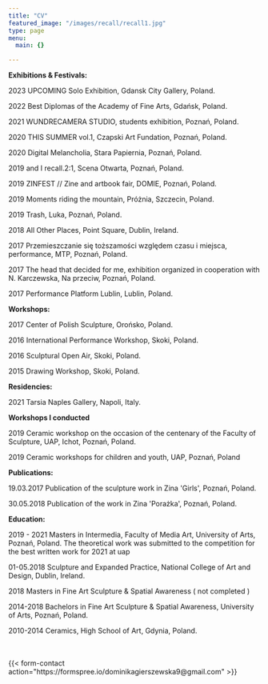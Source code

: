 ```yaml
---
title: "CV"
featured_image: "/images/recall/recall1.jpg"
type: page
menu:
  main: {}

---
```


<div style="text-align: left">

**Exhibitions & Festivals:**

2023 UPCOMING Solo Exhibition, Gdansk City Gallery, Poland. 

2022 Best Diplomas of the Academy of Fine Arts, Gdańsk, Poland.

2021 WUNDRECAMERA STUDIO, students exhibition, Poznań, Poland.

2020 THIS SUMMER vol.1, Czapski Art Fundation, Poznań, Poland.

2020 Digital Melancholia, Stara Papiernia, Poznań, Poland.

2019 and I recall.2:1, Scena Otwarta, Poznań, Poland.

2019 ZINFEST // Zine and artbook fair, DOMIE, Poznań, Poland.

2019 Moments riding the mountain, Próżnia, Szczecin, Poland.

2019 Trash, Luka, Poznań, Poland.

2018 All Other Places, Point Square, Dublin, Ireland.

2017 Przemieszczanie się toższamości względem czasu i miejsca, performance, MTP, Poznań, Poland.

2017 The head that decided for me, exhibition organized in cooperation with N. Karczewska, Na przeciw, Poznań, Poland.

2017 Performance Platform Lublin, Lublin, Poland.



 **Workshops:**
 
2017 Center of Polish Sculpture, Orońsko, Poland.

2016 International Performance Workshop, Skoki, Poland.

2016 Sculptural Open Air, Skoki, Poland.

2015 Drawing Workshop, Skoki, Poland.



 **Residencies:**

2021 Tarsia Naples Gallery, Napoli, Italy.

**Workshops I conducted**

2019 Ceramic workshop on the occasion of the centenary of the Faculty of Sculpture, UAP, Ichot, Poznań, Poland.

2019 Ceramic workshops for children and youth, UAP, Poznań, Poland


**Publications:**

19.03.2017 Publication of the sculpture work in Zina 'Girls', Poznań, Poland.

30.05.2018 Publication of the work in Zina 'Porażka', Poznań, Poland.



**Education:**

2019 - 2021 Masters in Intermedia, Faculty of Media Art, University of Arts, Poznań, Poland.
The theoretical work was submitted to the competition for the best written work for 2021 at uap

01-05.2018 Sculpture and Expanded Practice, National College of Art and Design, Dublin, Ireland.

2018  Masters in Fine Art Sculpture & Spatial Awareness ( not completed )

2014-2018 Bachelors in Fine Art Sculpture & Spatial Awareness, University of Arts, Poznań, Poland.

2010-2014 Ceramics, High School of Art, Gdynia, Poland.

 <br>
 <br>
</div>
{{< form-contact action="https://formspree.io/dominikagierszewska9@gmail.com"  >}}
